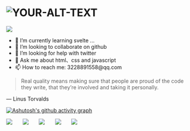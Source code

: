 <h1>
 <picture>
  <source media="(prefers-color-scheme: dark)" srcset="https://readme-typing-svg.demolab.com?font=Fira+Code&weight=600&size=30&pause=1000&color=FFFFFF&vCenter=true&random=false&width=435&height=31&lines=Hey%2CI+am+samuel!%F0%9F%91%8B">
  <source media="(prefers-color-scheme: light)" srcset="https://readme-typing-svg.demolab.com?font=Fira+Code&weight=600&size=30&pause=1000&color=555555&vCenter=true&random=false&width=435&height=31&lines=Hey%2CI+am+samuel!%F0%9F%91%8B">
  <img alt="YOUR-ALT-TEXT" src="YOUR-DEFAULT-IMAGE">
 </picture>
</h1>

<img src="https://img2.imgtp.com/2024/04/08/SwszssvR.png" />

<div>
  <ul>
    <li>🌱 I’m currently learning svelte ...</li> 
    <li>👯 I’m looking to collaborate on github</li>
    <li>🤔 I’m looking for help with twitter</li>
    <li>💬 Ask me about html、css and javascript</li>
    <li>📫 How to reach me: 3228891558@qq.com</li>
  </ul>
</div>

> Real quality means making sure that people are proud of the code they write, that they’re involved and taking it personally.

— Linus Torvalds

[![Ashutosh's github activity graph](https://github-readme-activity-graph.vercel.app/graph?username=sgk-samuel&theme=github)](https://github.com/ashutosh00710/github-readme-activity-graph)

<div>
  <img src="https://badgen.net/static/code%20style/standard/f2a" />
  &nbsp; &nbsp; &nbsp;
  <img src="https://badgen.net/static/license/MIT/blue" />
   &nbsp; &nbsp; &nbsp;
  <img src="https://img.shields.io/badge/blog-%40samuel-orange?style=flat&logo=About.me" />
  &nbsp; &nbsp; &nbsp;
  <img src="https://img.shields.io/badge/package-5-yellow?style=flat&logo=npm" />
   &nbsp; &nbsp; &nbsp;
  <img src="https://img.shields.io/badge/dynamic/json?url=https%3A%2F%2Fapi.github.com%2Fusers%2Fsgk-samuel&query=%24.followers&style=flat&logo=github&label=followers" >
</div>
